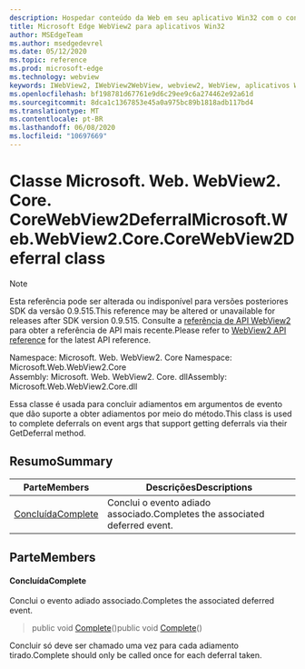 ```yaml
---
description: Hospedar conteúdo da Web em seu aplicativo Win32 com o controle WebView2 do Microsoft Edge
title: Microsoft Edge WebView2 para aplicativos Win32
author: MSEdgeTeam
ms.author: msedgedevrel
ms.date: 05/12/2020
ms.topic: reference
ms.prod: microsoft-edge
ms.technology: webview
keywords: IWebView2, IWebView2WebView, webview2, WebView, aplicativos Win32, Win32, Edge, ICoreWebView2, ICoreWebView2Controller, controle do navegador, HTML Edge
ms.openlocfilehash: bf198781d67761e9d6c29ee9c6a274462e92a61d
ms.sourcegitcommit: 8dca1c1367853e45a0a975bc89b1818adb117bd4
ms.translationtype: MT
ms.contentlocale: pt-BR
ms.lasthandoff: 06/08/2020
ms.locfileid: "10697669"
---
```

# <span data-ttu-id="79e87-104">Classe Microsoft. Web. WebView2. Core. CoreWebView2Deferral</span><span class="sxs-lookup"><span data-stu-id="79e87-104">Microsoft.Web.WebView2.Core.CoreWebView2Deferral class</span></span> 

> [!NOTE]
> <span data-ttu-id="79e87-105">Esta referência pode ser alterada ou indisponível para versões posteriores SDK da versão 0.9.515.</span><span class="sxs-lookup"><span data-stu-id="79e87-105">This reference may be altered or unavailable for releases after SDK version 0.9.515.</span></span> <span data-ttu-id="79e87-106">Consulte a [referência de API WebView2](../../../webview2-api-reference.md) para obter a referência de API mais recente.</span><span class="sxs-lookup"><span data-stu-id="79e87-106">Please refer to [WebView2 API reference](../../../webview2-api-reference.md) for the latest API reference.</span></span>

<span data-ttu-id="79e87-107">Namespace: Microsoft. Web. WebView2. Core </span><span class="sxs-lookup"><span data-stu-id="79e87-107">Namespace: Microsoft.Web.WebView2.Core</span></span>\
<span data-ttu-id="79e87-108">Assembly: Microsoft. Web. WebView2. Core. dll</span><span class="sxs-lookup"><span data-stu-id="79e87-108">Assembly: Microsoft.Web.WebView2.Core.dll</span></span>

<span data-ttu-id="79e87-109">Essa classe é usada para concluir adiamentos em argumentos de evento que dão suporte a obter adiamentos por meio do método.</span><span class="sxs-lookup"><span data-stu-id="79e87-109">This class is used to complete deferrals on event args that support getting deferrals via their GetDeferral method.</span></span>

## <span data-ttu-id="79e87-110">Resumo</span><span class="sxs-lookup"><span data-stu-id="79e87-110">Summary</span></span>

 <span data-ttu-id="79e87-111">Parte</span><span class="sxs-lookup"><span data-stu-id="79e87-111">Members</span></span>                        | <span data-ttu-id="79e87-112">Descrições</span><span class="sxs-lookup"><span data-stu-id="79e87-112">Descriptions</span></span>
--------------------------------|---------------------------------------------
[<span data-ttu-id="79e87-113">Concluída</span><span class="sxs-lookup"><span data-stu-id="79e87-113">Complete</span></span>](#complete) | <span data-ttu-id="79e87-114">Conclui o evento adiado associado.</span><span class="sxs-lookup"><span data-stu-id="79e87-114">Completes the associated deferred event.</span></span>

## <span data-ttu-id="79e87-115">Parte</span><span class="sxs-lookup"><span data-stu-id="79e87-115">Members</span></span>

#### <span data-ttu-id="79e87-116">Concluída</span><span class="sxs-lookup"><span data-stu-id="79e87-116">Complete</span></span> 

<span data-ttu-id="79e87-117">Conclui o evento adiado associado.</span><span class="sxs-lookup"><span data-stu-id="79e87-117">Completes the associated deferred event.</span></span>

> <span data-ttu-id="79e87-118">public void [Complete](#complete)()</span><span class="sxs-lookup"><span data-stu-id="79e87-118">public void [Complete](#complete)()</span></span>

<span data-ttu-id="79e87-119">Concluir só deve ser chamado uma vez para cada adiamento tirado.</span><span class="sxs-lookup"><span data-stu-id="79e87-119">Complete should only be called once for each deferral taken.</span></span>

